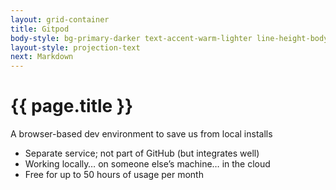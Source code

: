 ```yaml
---
layout: grid-container
title: Gitpod
body-style: bg-primary-darker text-accent-warm-lighter line-height-body-4 padding-bottom-9 font-body-lg slide
layout-style: projection-text
next: Markdown
---
```


# {{ page.title }}

A browser-based dev environment to save us from local installs

- Separate service; not part of GitHub (but integrates well)
- Working locally… on someone else’s machine… in the cloud
- Free for up to 50 hours of usage per month